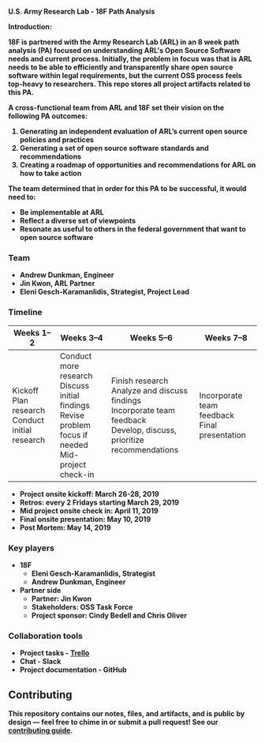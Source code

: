 <b>U.S. Army Research Lab - 18F Path Analysis<b>

Introduction:

18F is partnered with the Army Research Lab (ARL) in an 8 week path analysis (PA) focused on understanding ARL's Open Source Software needs and current process. Initially, the problem in focus was that is ARL needs to be able to efficiently and transparently share open source software within legal requirements, but the current OSS process feels top-heavy to researchers. This repo stores all project artifacts related to this PA. 

A cross-functional team from ARL and 18F set their vision on the following PA outcomes:

1. Generating an independent evaluation of ARL’s current open source policies and practices
2. Generating a set of open source software standards and recommendations
3. Creating a roadmap of opportunities and recommendations for ARL on how to take action

The team determined that in order for this PA to be successful, it would need to:

- Be implementable at ARL
- Reflect a diverse set of viewpoints
- Resonate as useful to others in the federal government that want to open source software

### Team

- Andrew Dunkman, Engineer
- Jin Kwon, ARL Partner
- Eleni Gesch-Karamanlidis, Strategist, Project Lead

### Timeline

| Weeks 1–2 | Weeks 3–4 | Weeks 5–6 | Weeks 7–8 |
|-----------|-----------|-----------|-----------|
| Kickoff<br>Plan research<br>Conduct initial research | Conduct more research<br>Discuss initial findings<br>Revise problem focus if needed<br>Mid-project check-in | Finish research<br>Analyze and discuss findings<br>Incorporate team feedback<br>Develop, discuss, prioritize recommendations | Incorporate team feedback<br>Final presentation |

- Project onsite kickoff: March 26-28, 2019
- Retros: every 2 Fridays starting March 29, 2019
- Mid project onsite check in: April 11, 2019
- Final onsite presentation: May 10, 2019
- Post Mortem: May 14, 2019

### Key players

- 18F
  - Eleni Gesch-Karamanlidis, Strategist
  - Andrew Dunkman, Engineer
- Partner side
  - Partner: Jin Kwon
  - Stakeholders: OSS Task Force
  - Project sponsor: Cindy Bedell and Chris Oliver

### Collaboration tools

- Project tasks - [Trello](https://trello.com/b/MU2Dlyz6/us-army-arl-path-analysis)
- Chat - Slack
- Project documentation - GitHub

## Contributing 

This repository contains our notes, files, and artifacts, and is public by design — feel free to chime in or submit a pull request! See our [contributing guide](/CONTRIBUTING.md).
